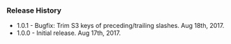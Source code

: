 ### Release History

* 1.0.1 - Bugfix: Trim S3 keys of preceding/trailing slashes. Aug 18th, 2017.
* 1.0.0 - Initial release. Aug 17th, 2017.
